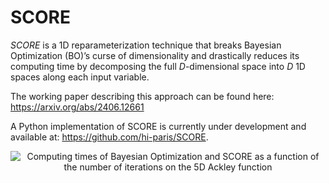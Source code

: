 # SCORE
$SCORE$ is a 1D reparameterization technique that breaks Bayesian Optimization (BO)’s curse of dimensionality and drastically reduces its computing time by decomposing the full $D$-dimensional space into $D$ 1D spaces along each input variable. 

The working paper describing this approach can be found here: https://arxiv.org/abs/2406.12661

A Python implementation of SCORE is currently under development and available at: https://github.com/hi-paris/SCORE.

<div align="center">
  
![Computing times of Bayesian Optimization and SCORE as a function of the number of iterations on the 5D Ackley function](figs/Figure_3.png)
  
<div align="left">
